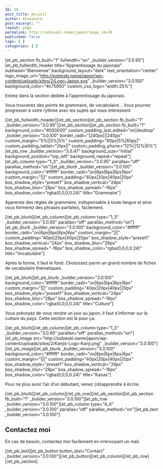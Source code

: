 ```yaml
---
ID: 19
post_title: Accueil
author: Alexandre
post_excerpt: ""
layout: page
permalink: http://sobieski.name/japon/?page_id=19
published: false
tags: [ ]
categories: [ ]
---
```

[et_pb_section fb_built="1" fullwidth="on" _builder_version="3.0.95"][et_pb_fullwidth_header title="Apprentissage du japonais" subhead="Bienvenue" background_layout="dark" text_orientation="center" logo_image_url="http://sobieski.name/japon/wp-content/uploads/sites/2/Logo-Japon.svg" _builder_version="3.0.100" background_color="#c75850" custom_css_logo="width:25%"]<p>Entrez dans la section dédiée à l’apprentissage du japonais.</p>
<p>Vous trouverez des points de grammaire, de vocabulaire... Vous pourrez progresser à votre rythme avec les sujets qui vous intéressent.</p>
[/et_pb_fullwidth_header][/et_pb_section][et_pb_section fb_built="1" _builder_version="3.0.95"][/et_pb_section][et_pb_section fb_built="1" background_color="#000000" custom_padding_last_edited="on|desktop" _builder_version="3.0.100" border_radii="|240px|||240px" custom_margin="5%||5%|5%" custom_padding="60px|5%|60px|" custom_padding_tablet="|0px||" custom_padding_phone="12%||12%|6%"][et_pb_row _builder_version="3.0.47" background_size="initial" background_position="top_left" background_repeat="repeat"][et_pb_column type="1_3" _builder_version="3.0.95" parallax="off" parallax_method="on"][et_pb_blurb _builder_version="3.0.100" background_color="#ffffff" border_radii="on|6px|6px|6px|6px" custom_margin="|||" custom_padding="40px|20px|40px|20px" box_shadow_style="preset1" box_shadow_vertical="24px" box_shadow_blur="28px" box_shadow_spread="-16px" box_shadow_color="rgba(0,0,0,0.24)" title="Grammaire"]<p><span>Apprenez des règles de grammaire, indispensable à toute langue et ainsi vous formerez des phrases parfaites, facilement.</span></p>
[/et_pb_blurb][/et_pb_column][et_pb_column type="1_3" _builder_version="3.0.95" parallax="off" parallax_method="on"][et_pb_blurb _builder_version="3.0.100" background_color="#ffffff" border_radii="on|6px|6px|6px|6px" custom_margin="|||" custom_padding="40px|20px|40px|20px" box_shadow_style="preset1" box_shadow_vertical="24px" box_shadow_blur="28px" box_shadow_spread="-16px" box_shadow_color="rgba(0,0,0,0.24)" title="Vocabulaire"]<p><span>Après la forme, il faut le fond. Choisissez parmi un grand nombre de fiches de vocabulaire thématiques.</span></p>
[/et_pb_blurb][et_pb_blurb _builder_version="3.0.100" background_color="#ffffff" border_radii="on|6px|6px|6px|6px" custom_margin="|||" custom_padding="40px|20px|40px|20px" box_shadow_style="preset1" box_shadow_vertical="24px" box_shadow_blur="28px" box_shadow_spread="-16px" box_shadow_color="rgba(0,0,0,0.24)" title="Culture"]<p><span>Vous prévoyez de vous rendre un jour au japon, il faut s’informer sur la culture du pays. Cette section est là pour ça.</span></p>
[/et_pb_blurb][/et_pb_column][et_pb_column type="1_3" _builder_version="3.0.95" parallax="off" parallax_method="on"][et_pb_image src="http://sobieski.name/japon/wp-content/uploads/sites/2/Kanjis-Logo-Kanji.png" _builder_version="3.0.100"][/et_pb_image][et_pb_blurb _builder_version="3.0.100" background_color="#ffffff" border_radii="on|6px|6px|6px|6px" custom_margin="|||" custom_padding="40px|20px|40px|20px" box_shadow_style="preset1" box_shadow_vertical="24px" box_shadow_blur="28px" box_shadow_spread="-16px" box_shadow_color="rgba(0,0,0,0.24)" title="Kanas"]<p><span>Pour ne plus avoir l’air d’un débutant, venez (ré)apprendre à écrire.</span></p>
[/et_pb_blurb][/et_pb_column][/et_pb_row][/et_pb_section][et_pb_section fb_built="1" _builder_version="3.0.100"][et_pb_row _builder_version="3.0.100"][et_pb_column type="4_4" _builder_version="3.0.100" parallax="off" parallax_method="on"][et_pb_text _builder_version="3.0.100"]<h2 class="et_pb_module_header">Contactez moi</h2>
<p>En cas de besoin, contactez moi facilement en m’envoyant un mail.</p>
[/et_pb_text][et_pb_button button_text="Contact" _builder_version="3.0.100"][/et_pb_button][/et_pb_column][/et_pb_row][/et_pb_section]